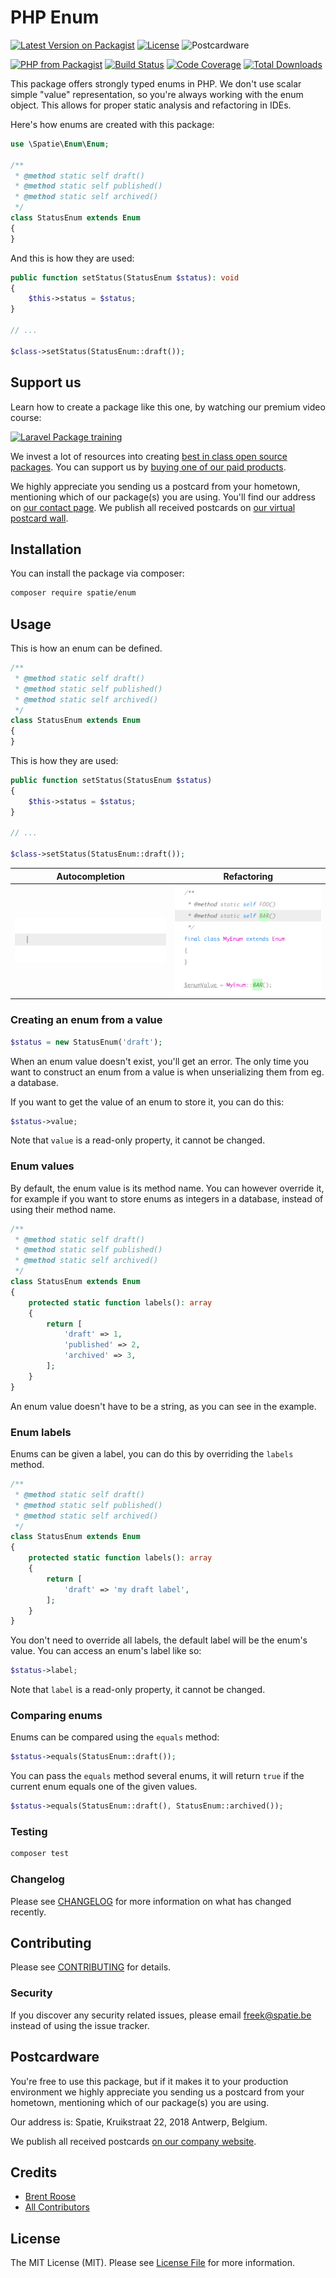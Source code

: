 # PHP Enum

[![Latest Version on Packagist](https://img.shields.io/packagist/v/spatie/enum.svg?style=for-the-badge)](https://packagist.org/packages/spatie/enum)
[![License](https://img.shields.io/github/license/spatie/enum?style=for-the-badge)](https://github.com/spatie/enum/blob/master/LICENSE.md)
![Postcardware](https://img.shields.io/badge/Postcardware-%F0%9F%92%8C-197593?style=for-the-badge)

[![PHP from Packagist](https://img.shields.io/packagist/php-v/spatie/enum?style=flat-square)](https://packagist.org/packages/spatie/enum)
[![Build Status](https://img.shields.io/github/workflow/status/spatie/enum/run-tests?label=tests&style=flat-square)](https://github.com/spatie/enum/actions?query=workflow%3Arun-tests)
[![Code Coverage](https://img.shields.io/coveralls/github/spatie/enum.svg?style=flat-square)](https://coveralls.io/github/spatie/enum)
[![Total Downloads](https://img.shields.io/packagist/dt/spatie/enum.svg?style=flat-square)](https://packagist.org/packages/spatie/enum)

This package offers strongly typed enums in PHP. We don't use scalar simple "value" representation, so you're always working with the enum object. This allows for proper static analysis and refactoring in IDEs.

Here's how enums are created with this package:

```php
use \Spatie\Enum\Enum;

/**
 * @method static self draft()
 * @method static self published()
 * @method static self archived()
 */
class StatusEnum extends Enum
{
}
```

And this is how they are used:

```php
public function setStatus(StatusEnum $status): void
{
    $this->status = $status;
}

// ...

$class->setStatus(StatusEnum::draft());
```

## Support us

Learn how to create a package like this one, by watching our premium video course:

[![Laravel Package training](https://spatie.be/github/package-training.jpg)](https://laravelpackage.training)

We invest a lot of resources into creating [best in class open source packages](https://spatie.be/open-source). You can support us by [buying one of our paid products](https://spatie.be/open-source/support-us).

We highly appreciate you sending us a postcard from your hometown, mentioning which of our package(s) you are using. You'll find our address on [our contact page](https://spatie.be/about-us). We publish all received postcards on [our virtual postcard wall](https://spatie.be/open-source/postcards).

## Installation

You can install the package via composer:

```bash
composer require spatie/enum
```

## Usage

This is how an enum can be defined.

```php
/**
 * @method static self draft()
 * @method static self published()
 * @method static self archived()
 */
class StatusEnum extends Enum
{
}
```

This is how they are used:

```php
public function setStatus(StatusEnum $status)
{
    $this->status = $status;
}

// ...

$class->setStatus(StatusEnum::draft());
```

| Autocompletion  | Refactoring |
| ------------- | ------------- |
| ![](./docs/autocomplete.gif)  | ![](./docs/refactor.gif)  |

### Creating an enum from a value

```php
$status = new StatusEnum('draft');
```

When an enum value doesn't exist, you'll get an error. The only time you want to construct an enum from a value is when unserializing them from eg. a database.

If you want to get the value of an enum to store it, you can do this:

```php
$status->value;
```

Note that `value` is a read-only property, it cannot be changed.

### Enum values

By default, the enum value is its method name. You can however override it, for example if you want to store enums as integers in a database, instead of using their method name.

```php
/**
 * @method static self draft()
 * @method static self published()
 * @method static self archived()
 */
class StatusEnum extends Enum
{
    protected static function labels(): array
    {
        return [
            'draft' => 1,
            'published' => 2,
            'archived' => 3,
        ];
    }
}
```

An enum value doesn't have to be a string, as you can see in the example.

### Enum labels

Enums can be given a label, you can do this by overriding the `labels` method.

```php
/**
 * @method static self draft()
 * @method static self published()
 * @method static self archived()
 */
class StatusEnum extends Enum
{
    protected static function labels(): array
    {
        return [
            'draft' => 'my draft label',
        ];
    }
}
```

You don't need to override all labels, the default label will be the enum's value. You can access an enum's label like so:

```php
$status->label;
```

Note that `label` is a read-only property, it cannot be changed.

### Comparing enums

Enums can be compared using the `equals` method:

```php
$status->equals(StatusEnum::draft());
```

You can pass the `equals` method several enums, it will return `true` if the current enum equals one of the given values.

```php
$status->equals(StatusEnum::draft(), StatusEnum::archived());
```

### Testing

``` bash
composer test
```

### Changelog

Please see [CHANGELOG](CHANGELOG.md) for more information on what has changed recently.

## Contributing

Please see [CONTRIBUTING](CONTRIBUTING.md) for details.

### Security

If you discover any security related issues, please email freek@spatie.be instead of using the issue tracker.

## Postcardware

You're free to use this package, but if it makes it to your production environment we highly appreciate you sending us a postcard from your hometown, mentioning which of our package(s) you are using.

Our address is: Spatie, Kruikstraat 22, 2018 Antwerp, Belgium.

We publish all received postcards [on our company website](https://spatie.be/en/opensource/postcards).

## Credits

- [Brent Roose](https://github.com/brendt)
- [All Contributors](../../contributors)

## License

The MIT License (MIT). Please see [License File](LICENSE.md) for more information.
